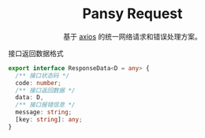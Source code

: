 <h1 align="center">
  Pansy Request
</h1>

<div align="center">
基于 <a href="https://axios-http.com/zh">axios</a> 的统一网络请求和错误处理方案。
</div>


接口返回数据格式

```ts
export interface ResponseData<D = any> {
  /** 接口状态码 */
  code: number;
  /** 接口返回数据 */
  data: D,
  /** 接口报错信息 */
  message: string;
  [key: string]: any;
}
```
